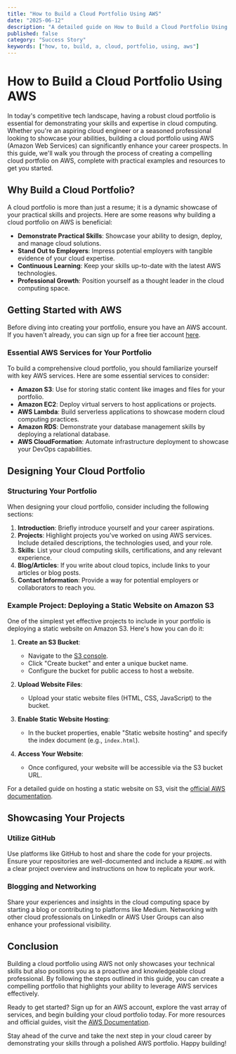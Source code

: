 ```yaml
---
title: "How to Build a Cloud Portfolio Using AWS"
date: "2025-06-12"
description: "A detailed guide on How to Build a Cloud Portfolio Using AWS"
published: false
category: "Success Story"
keywords: ["how, to, build, a, cloud, portfolio, using, aws"]
---
```


# How to Build a Cloud Portfolio Using AWS

In today's competitive tech landscape, having a robust cloud portfolio is essential for demonstrating your skills and expertise in cloud computing. Whether you're an aspiring cloud engineer or a seasoned professional looking to showcase your abilities, building a cloud portfolio using AWS (Amazon Web Services) can significantly enhance your career prospects. In this guide, we'll walk you through the process of creating a compelling cloud portfolio on AWS, complete with practical examples and resources to get you started.

## Why Build a Cloud Portfolio?

A cloud portfolio is more than just a resume; it is a dynamic showcase of your practical skills and projects. Here are some reasons why building a cloud portfolio on AWS is beneficial:

- **Demonstrate Practical Skills**: Showcase your ability to design, deploy, and manage cloud solutions.
- **Stand Out to Employers**: Impress potential employers with tangible evidence of your cloud expertise.
- **Continuous Learning**: Keep your skills up-to-date with the latest AWS technologies.
- **Professional Growth**: Position yourself as a thought leader in the cloud computing space.

## Getting Started with AWS

Before diving into creating your portfolio, ensure you have an AWS account. If you haven't already, you can sign up for a free tier account [here](https://aws.amazon.com/free/).

### Essential AWS Services for Your Portfolio

To build a comprehensive cloud portfolio, you should familiarize yourself with key AWS services. Here are some essential services to consider:

- **Amazon S3**: Use for storing static content like images and files for your portfolio.
- **Amazon EC2**: Deploy virtual servers to host applications or projects.
- **AWS Lambda**: Build serverless applications to showcase modern cloud computing practices.
- **Amazon RDS**: Demonstrate your database management skills by deploying a relational database.
- **AWS CloudFormation**: Automate infrastructure deployment to showcase your DevOps capabilities.

## Designing Your Cloud Portfolio

### Structuring Your Portfolio

When designing your cloud portfolio, consider including the following sections:

1. **Introduction**: Briefly introduce yourself and your career aspirations.
2. **Projects**: Highlight projects you've worked on using AWS services. Include detailed descriptions, the technologies used, and your role.
3. **Skills**: List your cloud computing skills, certifications, and any relevant experience.
4. **Blog/Articles**: If you write about cloud topics, include links to your articles or blog posts.
5. **Contact Information**: Provide a way for potential employers or collaborators to reach you.

### Example Project: Deploying a Static Website on Amazon S3

One of the simplest yet effective projects to include in your portfolio is deploying a static website on Amazon S3. Here's how you can do it:

1. **Create an S3 Bucket**:
   - Navigate to the [S3 console](https://console.aws.amazon.com/s3/).
   - Click "Create bucket" and enter a unique bucket name.
   - Configure the bucket for public access to host a website.

2. **Upload Website Files**:
   - Upload your static website files (HTML, CSS, JavaScript) to the bucket.

3. **Enable Static Website Hosting**:
   - In the bucket properties, enable "Static website hosting" and specify the index document (e.g., `index.html`).

4. **Access Your Website**:
   - Once configured, your website will be accessible via the S3 bucket URL.

For a detailed guide on hosting a static website on S3, visit the [official AWS documentation](https://docs.aws.amazon.com/AmazonS3/latest/userguide/WebsiteHosting.html).

## Showcasing Your Projects

### Utilize GitHub

Use platforms like GitHub to host and share the code for your projects. Ensure your repositories are well-documented and include a `README.md` with a clear project overview and instructions on how to replicate your work.

### Blogging and Networking

Share your experiences and insights in the cloud computing space by starting a blog or contributing to platforms like Medium. Networking with other cloud professionals on LinkedIn or AWS User Groups can also enhance your professional visibility.

## Conclusion

Building a cloud portfolio using AWS not only showcases your technical skills but also positions you as a proactive and knowledgeable cloud professional. By following the steps outlined in this guide, you can create a compelling portfolio that highlights your ability to leverage AWS services effectively.

Ready to get started? Sign up for an AWS account, explore the vast array of services, and begin building your cloud portfolio today. For more resources and official guides, visit the [AWS Documentation](https://aws.amazon.com/documentation/). 

Stay ahead of the curve and take the next step in your cloud career by demonstrating your skills through a polished AWS portfolio. Happy building!